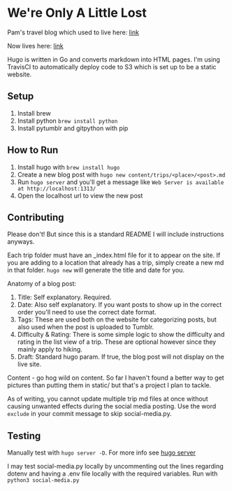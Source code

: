 # We're Only A Little Lost

Pam's travel blog which used to live here: [link](https://wereonlyalittlelost.tumblr.com/)

Now lives here: [link](http://wereonlyalittlelost.com/)

Hugo is written in Go and converts markdown into HTML pages. I'm using TravisCI to automatically deploy code to S3 which is set up to be a static website.

## Setup

1. Install brew
2. Install python `brew install python`
3. Install pytumblr and gitpython with pip

## How to Run

1. Install hugo with `brew install hugo`
2. Create a new blog post with `hugo new content/trips/<place>/<post>.md`
3. Run `hugo server` and you'll get a message like `Web Server is available at http://localhost:1313/`
4. Open the localhost url to view the new post

## Contributing

Please don't! But since this is a standard README I will include instructions anyways.

Each trip folder must have an \_index.html file for it to appear on the site. If you are adding to a location that already has a trip, simply create a new md in that folder. `hugo new` will generate the title and date for you.

Anatomy of a blog post:

1. Title: Self explanatory. Required.
2. Date: Also self explanatory. If you want posts to show up in the correct order you'll need to use the correct date format.
3. Tags: These are used both on the website for categorizing posts, but also used when the post is uploaded to Tumblr.
4. Difficulty & Rating: There is some simple logic to show the difficulty and rating in the list view of a trip. These are optional however since they mainly apply to hiking.
5. Draft: Standard hugo param. If true, the blog post will not display on the live site.

Content - go hog wild on content. So far I haven't found a better way to get pictures than putting them in static/ but that's a project I plan to tackle.

As of writing, you cannot update multiple trip md files at once without causing unwanted effects during the social media posting. Use the word `exclude` in your commit message to skip social-media.py.

## Testing

Manually test with `hugo server -D`. For more info see [hugo server](https://gohugo.io/commands/hugo_server/)

I may test social-media.py locally by uncommenting out the lines regarding dotenv and having a .env file locally with the required variables. Run with `python3 social-media.py`
